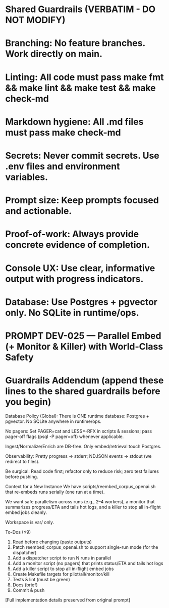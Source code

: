 # Shared Guardrails (VERBATIM - DO NOT MODIFY)
# Branching: No feature branches. Work directly on main.
# Linting: All code must pass make fmt && make lint && make test && make check-md
# Markdown hygiene: All .md files must pass make check-md
# Secrets: Never commit secrets. Use .env files and environment variables.
# Prompt size: Keep prompts focused and actionable.
# Proof-of-work: Always provide concrete evidence of completion.
# Console UX: Use clear, informative output with progress indicators.
# Database: Use Postgres + pgvector only. No SQLite in runtime/ops.

# PROMPT DEV-025 — Parallel Embed (+ Monitor & Killer) with World-Class Safety

# Guardrails Addendum (append these lines to the shared guardrails before you begin)
Database Policy (Global): There is ONE runtime database: Postgres + pgvector. No SQLite anywhere in runtime/ops.

No pagers: Set PAGER=cat and LESS=-RFX in scripts & sessions; pass pager-off flags (psql -P pager=off) whenever applicable.

Ingest/Normalize/Enrich are DB-free. Only embed/retrieval touch Postgres.

Observability: Pretty progress → stderr; NDJSON events → stdout (we redirect to files).

Be surgical: Read code first; refactor only to reduce risk; zero test failures before pushing.

Context for a New Instance
We have scripts/reembed_corpus_openai.sh that re-embeds runs serially (one run at a time).

We want safe parallelism across runs (e.g., 2–4 workers), a monitor that summarizes progress/ETA and tails hot logs, and a killer to stop all in-flight embed jobs cleanly.

Workspace is var/ only.

To-Dos (≤9)
1) Read before changing (paste outputs)
2) Patch reembed_corpus_openai.sh to support single-run mode (for the dispatcher)
3) Add a dispatcher script to run N runs in parallel
4) Add a monitor script (no pagers) that prints status/ETA and tails hot logs
5) Add a killer script to stop all in-flight embed jobs
6) Create Makefile targets for pilot/all/monitor/kill
7) Tests & lint (must be green)
8) Docs (brief)
9) Commit & push

[Full implementation details preserved from original prompt]

